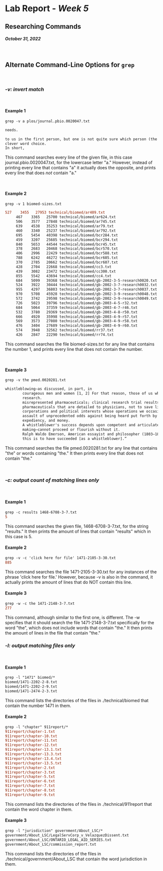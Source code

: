 # Lab Report - *Week 5*
## Researching Commands
#### *October 31, 2022*
&nbsp;

## Alternate Command-Line Options for `grep`
&nbsp;

### ***-v: invert match***
&nbsp;

#### **Example 1**
```diff
grep -v a plos/journal.pbio.0020047.txt

needs.
        
to us in the first person, but one is not quite sure which person (the neuroscientist, the
clever word choice.
In short, 
```
This command searches every line of the given file, in this case journal.pbio.0020047.txt, for the lowercase letter "a." However, instead of printing every line that contains "a" it actually does the opposite, and prints every line that does *not* contain "a."

&nbsp;
#### **Example 2**
```diff
grep -v 1 biomed-sizes.txt

527    3455   27953 technical/biomed/ar409.txt
     467    3365   25700 technical/biomed/ar624.txt
     506    3577   27848 technical/biomed/ar745.txt
     639    4538   35253 technical/biomed/ar79.txt
     460    3340   25237 technical/biomed/ar792.txt
     695    5454   40398 technical/biomed/bcr284.txt
     459    3207   25685 technical/biomed/bcr294.txt
     840    5653   44544 technical/biomed/bcr45.txt
     378    2683   20468 technical/biomed/bcr570.txt
     406    2996   22429 technical/biomed/bcr588.txt
     788    6242   46272 technical/biomed/bcr605.txt
     370    2785   20662 technical/biomed/bcr607.txt
     428    2704   22668 technical/biomed/cc3.txt
     439    3082   23472 technical/biomed/cc300.txt
     855    5542   43694 technical/biomed/cc4.txt
     684    5099   39368 technical/biomed/gb-2002-3-5-research0020.txt
     524    3922   30444 technical/biomed/gb-2002-3-7-research0032.txt
     955    4297   36803 technical/biomed/gb-2002-3-7-research0037.txt
     970    5708   45928 technical/biomed/gb-2002-3-9-research0048.txt
     572    3742   29598 technical/biomed/gb-2002-3-9-research0049.txt
     726    5023   39796 technical/biomed/gb-2003-4-5-r32.txt
     684    5064   37359 technical/biomed/gb-2003-4-7-r46.txt
     532    3780   29369 technical/biomed/gb-2003-4-8-r50.txt
     666    4920   35998 technical/biomed/gb-2003-4-9-r57.txt
     569    3573   27080 technical/biomed/gb-2003-4-9-r58.txt
     476    3404   27689 technical/biomed/gb-2003-4-9-r60.txt
     574    3948   32562 technical/biomed/rr37.txt
     426    2847   22290 technical/biomed/rr74.txt
```
This command searches the file biomed-sizes.txt for any line that contains the number 1, and prints every line that does not contain the number.

&nbsp;
#### **Example 3**
```diff
grep -v the pmed.0020281.txt

whistleblowing—as discussed, in part, in 
        courageous men and women [1, 2] For that reason, those of us who congregated in Washington,
        research.
        misrepresented pharmaceuticals; clinical research trial results that have been sequestered
        pharmaceuticals that are detailed to physicians, not to save lives or necessarily improve
        corporations and political interests whose operations we occasionally challenge. Our goal
        assault of unprecedented odds against being heard put forth by that sum of political power,
        expediency, and money.
        A whistleblower's success depends upon competent and articulate media. The debate to
        making—cannot proceed or flourish without it.
        Ralph Waldo Emerson, American essayist and philosopher (1803–1882), commented about
        this is to have succeeded [as a whistleblower].”
```
This command searches the file pmed.0020281.txt for any line that contains "the" or words containing "the." It then prints every line that does not contain "the."


&nbsp;
### ***-c: output count of matching lines only***
&nbsp;

#### **Example 1**
```diff
grep -c results 1468-6708-3-7.txt
5
```
This command searches the given file, 1468-6708-3-7.txt, for the string "results." It then prints the amount of lines that contain "results" which in this case is 5.
&nbsp;
#### **Example 2**
```diff
grep -v -c 'click here for file' 1471-2105-3-30.txt
885
```
This command searches the file 1471-2105-3-30.txt for any instances of the phrase 'click here for file.' However, because -v is also in the command, it actually prints the amount of lines that do NOT contain this line. 
&nbsp;
#### **Example 3**
```diff
grep -w -c the 1471-2148-3-7.txt
277
```
This command, although similar to the first one, is different. The -w specifies that it should search the file 1471-2148-3-7.txt specifically for the word "the", which does not include words that contain "the." It then prints the amount of lines in the file that contain "the."
&nbsp;
### ***-l: output matching files only***
&nbsp;

#### **Example 1**
```diff
grep -l "1471" biomed/*
biomed/1471-2202-2-8.txt
biomed/1471-2202-2-9.txt
biomed/1471-2474-2-3.txt
```
This command lists the directories of the files in ./technical/biomed that contain the number 1471 in them.
#### **Example 2**
```diff
grep -l "chapter" 911report/*
911report/chapter-1.txt
911report/chapter-10.txt
911report/chapter-11.txt
911report/chapter-12.txt
911report/chapter-13.1.txt
911report/chapter-13.3.txt
911report/chapter-13.4.txt
911report/chapter-13.5.txt
911report/chapter-2.txt
911report/chapter-3.txt
911report/chapter-5.txt
911report/chapter-6.txt
911report/chapter-7.txt
911report/chapter-8.txt
911report/chapter-9.txt
```
This command lists the directories of the files in ./technical/911report that contain the word chapter in them.
#### **Example 3**
```diff
grep -l "jurisdiction" government/About_LSC/*
government/About_LSC/LegalServCorp_v_VelazquezDissent.txt
government/About_LSC/ONTARIO_LEGAL_AID_SERIES.txt
government/About_LSC/commission_report.txt
```
This command lists the directories of the files in ./technical/government/About_LSC that contain the word jurisdiction in them.